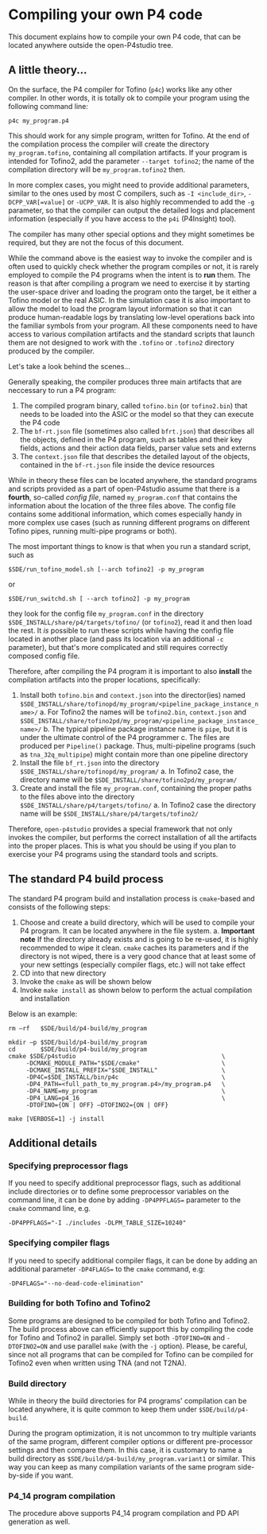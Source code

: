 Compiling your own P4 code
==========================

This document explains how to compile your own P4 code, that can be located anywhere outside the open-P4studio tree.

## A little theory...

On the surface, the P4 compiler for Tofino (`p4c`) works like any other compiler. In other words, it is totally ok to compile your program using the following command line:

```
p4c my_program.p4
```

This should work for any simple program, written for Tofino. At the end of the compilation process the compiler will create the directory `my_program.tofino`, containing all compilation artifacts. If your program is intended for Tofino2, add the parameter `--target tofino2`; the name of the compilation directory will be `my_program.tofino2` then.

In more complex cases, you might need to provide additional parameters, similar to the ones used by most C compilers, such as `-I <include_dir>`, `-DCPP_VAR[=value]` or `-UCPP_VAR`. It is also highly recommended to add the `-g` parameter, so that the compiler can output the detailed logs and placement information (especially if you have access to the `p4i` (P4Insight) tool). 

The compiler has many other special options and they might sometimes be required, but they are not the focus of this document.

While the command above is the easiest way to invoke the compiler and is often used to quickly check whether the program compiles or not, it is rarely employed to compile the P4 programs when the intent is to **run** them. The reason is that after compiling a program we need to exercise it by starting the user-space driver and loading the program onto the target, be it either a Tofino model or the real ASIC. In the simulation case it is also important to allow the model to load the program layout information so that it can produce human-readable logs by translating low-level operations back into the familiar symbols from your program. All these components need to have access to various compilation artifacts and the standard scripts that launch them are not designed to work with the `.tofino` or `.tofino2` directory produced by the compiler. 

Let's take a look behind the scenes...

Generally speaking, the compiler produces three main artifacts that are neccessary to run a P4 program:

1. The compiled program binary, called `tofino.bin` (or `tofino2.bin`) that needs to be loaded into the ASIC or the model so that they can execute the P4 code
2. The `bf-rt.json` file (sometimes also called `bfrt.json`) that describes all the objects, defined in the P4 program, such as tables and their key fields, actions and their action data fields, parser value sets and externs
3. The `context.json` file that describes the detailed layout of the objects, contained in the `bf-rt.json` file inside the device resources

While in theory these files can be located anywhere, the standard programs and scripts provided as a part of open-P4studio assume that there is a **fourth**, so-called _config file_, named `my_program.conf` that contains the information about the location of the three files above. The config file contains some additional information, which comes especially handy in more complex use cases (such as running different programs on different Tofino pipes, running multi-pipe programs or both). 

The most important things to know is that when you run a standard script, such as 

```
$SDE/run_tofino_model.sh [--arch tofino2] -p my_program
```

or 

```
$SDE/run_switchd.sh [ --arch tofino2] -p my_program
```

they look for the config file `my_program.conf` in the directory `$SDE_INSTALL/share/p4/targets/tofino/` (or `tofino2`), read it and then load the rest. It _is_ possible to run these scripts while having the config file located in another place (and pass its location via an additional `-c` parameter), but that's more complicated and still requires correctly composed config file.

Therefore, after compiling the P4 program it is important to also **install** the compilation artifacts into the proper locations, specifically:

1. Install both `tofino.bin` and `context.json` into the director(ies) named `$SDE_INSTALL/share/tofinopd/my_program/<pipeline_package_instance_name>/`
   a. For Tofino2 the names will be `tofino2.bin`, `context.json` and `$SDE_INSTALL/share/tofino2pd/my_program/<pipeline_package_instance_name>/`
   b. The typical pipeline package instance name is `pipe`, but it is under the ultimate control of the P4 programmer
   c. The files are produced per `Pipeline()` package. Thus, multi-pipeline programs (such as `tna_32q_multipipe`) might contain more than one pipeline directory
2. Install the file `bf_rt.json` into the directory `$SDE_INSTALL/share/tofinopd/my_program/`
   a. In Tofino2 case, the directory name will be `$SDE_INSTALL/share/tofino2pd/my_program/`
3. Create and install the file `my_program.conf`, containing the proper paths to the files above into the directory `$SDE_INSTALL/share/p4/targets/tofino/`
   a. In Tofino2 case the directory name will be `$SDE_INSTALL/share/p4/targets/tofino2/`

Therefore, `open-p4studio` provides a special framework that not only invokes the compiler, but performs the correct installation of all the artifacts into the proper places. This is what you should be using if you plan to exercise your P4 programs using the standard tools and scripts.

## The standard P4 build process

The standard P4 program build and installation process is `cmake`-based and consists of the following steps:

1. Choose and create a build directory, which will be used to compile your P4 program. It can be located anywhere in the file system.
   a. **Important note** If the directory already exists and is going to be re-used, it is highly recommended to wipe it clean. `cmake` caches its parameters and if the directory is not wiped, there is a very good chance that at least some of your new settings (especially compiler flags, etc.) will not take effect
3. CD into that new directory
4. Invoke the `cmake` as will be shown below
5. Invoke `make install` as shown below to perform the actual compilation and installation

Below is an example:

```
rm –rf   $SDE/build/p4-build/my_program

mkdir –p $SDE/build/p4-build/my_program
cd       $SDE/build/p4-build/my_program
cmake $SDE/p4studio                                         \
     -DCMAKE_MODULE_PATH="$SDE/cmake"                       \
     -DCMAKE_INSTALL_PREFIX="$SDE_INSTALL"                  \
     -DP4C=$SDE_INSTALL/bin/p4c                             \
     -DP4_PATH=<full_path_to_my_program.p4>/my_program.p4   \
     -DP4_NAME=my_program                                   \
     -DP4_LANG=p4_16                                        \
     -DTOFINO={ON | OFF} –DTOFINO2={ON | OFF}

make [VERBOSE=1] -j install
```

## Additional details

### Specifying preprocessor flags

If you need to specify additional preprocessor flags, such as additional include directories or to define some preprocessor variables on the command line, it can be done by adding `-DP4PPFLAGS=` parameter to the `cmake` command line, e.g.

```
-DP4PPFLAGS="-I ./includes -DLPM_TABLE_SIZE=10240"
```

### Specifying compiler flags

If you need to specify additional compiler flags, it can be done by adding an additional parameter `-DP4FLAGS=` to the `cmake` command, e.g:

```
-DP4FLAGS="--no-dead-code-elimination"
```

### Building for both Tofino and Tofino2

Some programs are designed to be compiled for both Tofino and Tofino2. The build process above can efficiently support this by compiling the code for Tofino and Tofino2 in parallel. Simply set both `-DTOFINO=ON` and `-DTOFINO2=ON` and use parallel `make` (with the `-j` option). Please, be careful, since not all programs that can be compiled for Tofino can be compiled for Tofino2 even when written using TNA (and not T2NA).

### Build directory

While in theory the build directories for P4 programs' compilation can be located anywhere, it is quite common to keep them under `$SDE/build/p4-build`.

During the program optimization, it is not uncommon to try multiple variants of the same program, different compiler options or different pre-processor settings and then compare them. In this case, it is customary to name a build directory as `$SDE/build/p4-build/my_program.variant1` or similar. This way you can keep as many compilation variants of the same program side-by-side if you want.

### P4_14 program compilation

The procedure above supports P4_14 program compilation and PD API generation as well.

